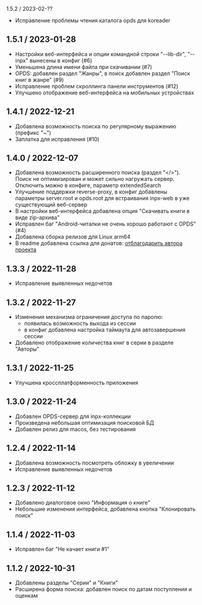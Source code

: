 1.5.2 / 2023-02-??

- Исправление проблемы чтения каталога opds для koreader

1.5.1 / 2023-01-28
------------------

- Настройки веб-интерфейса и опции командной строки "--lib-dir", "--inpx" вынесены в конфиг (#6)
- Уменьшена длина имени файла при скачивании (#7)
- OPDS: добавлен раздел "Жанры", в поиск добавлен раздел "Поиск книг в жанре" (#9)
- Исправление проблем скроллинга панели инструментов (#12)
- Улучшено отображение веб-интерфейса на мобильных устройствах

1.4.1 / 2022-12-21
------------------

- Добавлена возможность поиска по регулярному выражению (префикс "~")
- Заплатка для исправления (#10)

1.4.0 / 2022-12-07
------------------

- Добавлена возможность расширенного поиска (раздел "</>"). Поиск не оптимизирован и может сильно нагружать сервер.
Отключить можно в конфиге, параметр extendedSearch
- Улучшение поддержки reverse-proxy, в конфиг добавлены параметры server.root и opds.root для встраивания inpx-web в уже существующий веб-сервер
- В настройки веб-интерфейса добавлена опция "Скачивать книги в виде zip-архива"
- Исправлен баг "Android-читалки не очень хорошо работают с OPDS" (#4)
- Добавлена сборка релизов для Linux arm64
- В readme добавлена ссылка для донатов: [отблагодарить автора проекта](https://donatty.com/liberama)

1.3.3 / 2022-11-28
------------------

- Исправление выявленных недочетов

1.3.2 / 2022-11-27
------------------

- Изменения механизма ограничения доступа по паролю:
  - появилась возможность выхода из сессии
  - в конфиг добавлена настройка таймаута для автозавершения сессии
- Добавлено отображение количества книг в серии в разделе "Авторы"

1.3.1 / 2022-11-25
------------------

- Улучшена кроссплатформенность приложения

1.3.0 / 2022-11-24
------------------

- Добавлен OPDS-сервер для inpx-коллекции
- Произведена небольшая оптимизация поисковой БД
- Добавлен релиз для macos, без тестирования

1.2.4 / 2022-11-14
------------------

- Добавлена возможность посмотреть обложку в увеличении
- Исправление выявленных недочетов

1.2.3 / 2022-11-12
------------------

- Добавлено диалоговое окно "Информация о книге"
- Небольшие изменения интерфейса, добавлена кнопка "Клонировать поиск"

1.1.4 / 2022-11-03
------------------

- Исправлен баг "Не качает книги #1"

1.1.2 / 2022-10-31
------------------

- Добавлены разделы "Серии" и "Книги"
- Расширена форма поиска: добавлен поиск по датам поступления и оценкам

